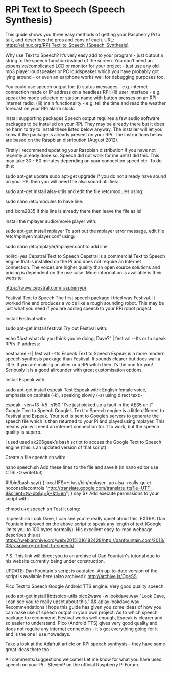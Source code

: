 # RPi Text to Speech (Speech Synthesis)
This guide shows you three easy methods of getting your Raspberry Pi to talk, and describes the pros and cons of each.
URL: https://elinux.org/RPi_Text_to_Speech_(Speech_Synthesis)

Why use Text to Speech?
It’s very easy add to your program - just output a string to the speech function instead of the screen. You don’t need an expensive/complicated LCD or monitor for your project - just use any old mp3 player loudspeaker or PC loudspeaker which you have probably got lying around - or even an earphone works well for debugging purposes too.

You could use speech output for: (i) status messages - e.g. internet connection made or IP address on a headless RPi; (ii) user interface - e.g. speak the mode selected or station name with button presses on an RPi internet radio; (iii) main functionality - e.g. tell the time and read the weather forecast on your RPi alarm clock.

Install supporting packages
Speech output requires a few audio software packages to be installed on your RPi. They may be already there but it does no harm to try to install these listed below anyway. The installer will let you know if the package is already present on your RPi. The instructions below are based on the Raspbian distribution (August 2012).

Firstly I recommend updating your Raspbian distribution if you have not recently already done so. Speech did not work for me until I did this. This may take 30 - 60 minutes depending on your connection speed etc. To do this:

sudo apt-get update
sudo apt-get upgrade
If you do not already have sound on your RPi then you will need the alsa sound utilities:

 sudo apt-get install alsa-utils
and edit the file /etc/modules using:

 sudo nano /etc/modules
to have line:

 snd_bcm2835 
If this line is already there then leave the file as is!

Install the mplayer audio/movie player with:

sudo apt-get install mplayer
To sort out the mplayer error message, edit file /etc/mplayer/mplayer.conf using:

 sudo nano /etc/mplayer/mplayer.conf
to add line

nolirc=yes
Cepstral Text to Speech
Cepstral is a commercial Text to Speech engine that is installed on the Pi and does not require an Internet connection. The voices are higher quality than open source solutions and pricing is dependent on the use case. More information is available is their website:

https://www.cepstral.com/raspberrypi

Festival Text to Speech
The first speech package I tried was Festival. It worked fine and produces a voice like a rough sounding robot. This may be just what you need if you are adding speech to your RPi robot project.

Install Festival with:

 sudo apt-get install festival
Try out Festival with:

 echo “Just what do you think you're doing, Dave?” | festival --tts
or to speak RPi’s IP address:

 hostname -I | festival --tts
Espeak Text to Speech
Espeak is a more modern speech synthesis package than Festival. It sounds clearer but does wail a little. If you are making an alien or a RPi witch then it’s the one for you! Seriously it is a good allrounder with great customisation options.

Install Espeak with:

sudo apt-get install espeak
Test Espeak with: English female voice, emphasis on capitals (-k), speaking slowly (-s) using direct text:-

 espeak -ven+f3 -k5 -s150 "I've just picked up a fault in the AE35 unit"
Google Text to Speech
Google’s Text to Speech engine is a little different to Festival and Espeak. Your text is sent to Google’s servers to generate the speech file which is then returned to your Pi and played using mplayer. This means you will need an internet connection for it to work, but the speech quality is superb.

I used used ax206geek’s bash script to access the Google Text to Speech engine (this is an updated version of that script):

Create a file speech.sh with:

nano speech.sh
Add these lines to the file and save it (in nano editor use CTRL-O writeOut)

#!/bin/bash
say() { local IFS=+;/usr/bin/mplayer -ao alsa -really-quiet -noconsolecontrols "http://translate.google.com/translate_tts?ie=UTF-8&client=tw-ob&q=$*&tl=en"; }
say $*
Add execute permissions to your script with:

chmod u+x speech.sh
Test it using:

./speech.sh Look Dave, I can see you're really upset about this.
EXTRA: Dan Fountain improved on the above script to speak any length of text (Google limits you to 100 bytes normally). His excellent easy-to-read webpage describes this at https://web.archive.org/web/20151016182428/http://danfountain.com/2013/03/raspberry-pi-text-to-speech/

P.S. This link will direct you to an archive of Dan Fountain's tutorial due to his website currently being under construction.

UPDATE: Dan Fountain's script is outdated. An up-to-date version of the script is available here (also archived): http://archive.is/OgeSS

Pico Text to Speech
Google Android TTS engine. Very good quality speech.

sudo apt-get install libttspico-utils
pico2wave -w lookdave.wav "Look Dave, I can see you're really upset about this." && aplay lookdave.wav
Recommendations
I hope this guide has given you some ideas of how you can make use of speech output in your own project. As to which speech package to recommend, Festival works well enough, Espeak is clearer and so easier to understand. Pico (Android TTS) gives very good quality and does not require any internet connection - it's got everything going for it and is the one I use nowadays.

Take a look at the Adafruit article on RPi speech synthysis - they have some great ideas there too!

All comments/suggestions welcome! Let me know for what you have used speech on your Pi - StevenP on the official Raspberry Pi Forum.
